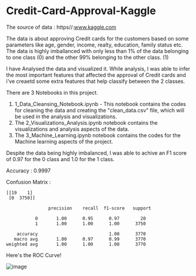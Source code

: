 # Credit-Card-Approval-Kaggle

The source of data : https//:www.kaggle.com

The data is about approving Credit cards for the customers based on some parameters like age, gender, income, realty, education, family status etc. 
The data is highly imballanced with only less than 1% of the data belonging to one class (0) and the other 99% belonging to the other class. (1) 

I have Analysed the data and visualized it. While analysis, I was able to infer the most important features that affected the approval of Credit cards and i've creaetd some extra features that help classify between the 2 classes.

There are 3 Notebooks in this project.

1. 1_Data_Cleansing_Notebook.ipynb - This notebook contains the codes for cleaning the data and creating the "clean_data.csv" file, which will be used in the analysis and visualizations.
2.  The 2_Visualizations_Analysis.ipynb notebook contains the visualizations and analysis aspects of the data.  
3.  The 3_Machine_Learning.ipynb notebook contains the codes for the Machine learning aspects of the project.

Despite the data being highly imbalanced, I was able to achive an F1 score of 0.97 for the 0 class and 1.0 for the 1 class. 


Accuracy : 0.9997

Confusion Matrix :

    [[19    1]
     [0  3750]]

                    precision    recall  f1-score   support

               0       1.00      0.95      0.97        20
               1       1.00      1.00      1.00      3750

        accuracy                           1.00      3770
       macro avg       1.00      0.97      0.99      3770
    weighted avg       1.00      1.00      1.00      3770

Here's the ROC Curve! 

![image](https://user-images.githubusercontent.com/20862520/157605936-23d021cf-4290-4c5d-a337-aed09c47e644.png)
